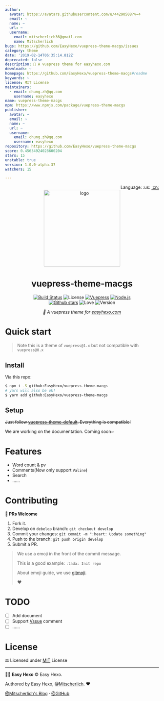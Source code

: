 ```yaml
---
author:
  avatar: https://avatars.githubusercontent.com/u/44290508?v=4
  email: ~
  name: ~
  url: ~
  username:
    email: mitscherlich36@gmail.com
    name: Mitscherlich
bugs: https://github.com/EasyHexo/vuepress-theme-macgs/issues
category: theme
date: '2019-02-14T06:35:14.812Z'
deprecated: false
description: 💫 A vuepress theme for easyhexo.com
downloads: ~
homepage: https://github.com/EasyHexo/vuepress-theme-macgs#readme
keywords: ~
license: MIT License
maintainers:
  - email: chung.zh@qq.com
    username: easyhexo
name: vuepress-theme-macgs
npm: https://www.npmjs.com/package/vuepress-theme-macgs
publisher:
  avatar: ~
  email: ~
  name: ~
  url: ~
  username:
    email: chung.zh@qq.com
    username: easyhexo
repository: https://github.com/EasyHexo/vuepress-theme-macgs
score: 0.45634924028600204
stars: 15
unstable: true
version: 1.0.0-alpha.37
watchers: 15

---
```


<div align="right">Language: :us:
<a title="Chinese" href="./README.zh.md">:cn:</a>
</div>

<div align="center">
  <img src="https://raw.githubusercontent.com/EasyHexo/vuepress-theme-macgs/master/art/logo.png" alt="logo" width="250px" height="250px">

  <h1>vuepress-theme-macgs</h1>

  [![Build Status][ci-img]][ci-url]
  ![License][mit-img]
  [![Vuepress][vuepress-img]][vuepress-url]
  [![Node.js][node.js-img]][node.js-url]
  <br>
  [![Github stars][star-img]][gh-url]
  ![Love][love-img]
  ![Version][version-img]

  <em>💫 A vuepress theme for <a href="https://easyhexo.com" target="_blank">easyhexo.com</a></em>
</div>

# Quick start

> Note this is a theme of `vuepress@1.x` but not compatible with `vuepress@0.x`

## Install

Via this repo:

```bash
$ npm i -S github:EasyHexo/vuepress-theme-macgs
# yarn will also be ok!
$ yarn add github:EasyHexo/vuepress-theme-macgs
```

## Setup

~~Just follow [vuepress-theme-default](https://vuepress.vuejs.org/zh/theme/default-theme-config.html). Everything is compatible!~~

 We are working on the documentation. Coming soon~

# Features

- Word count & pv
- Comments(Now only support `Valine`)
- Search
- ......

# Contributing

**🤝 PRs Welcome**

1. Fork it.
2. Develop on `debelop` branch: `git checkout develop`
3. Commit your changes: `git commit -m ":heart: Update something"`
4. Push to the branch: `git push origin develop`
5. Submit a PR.

> We use a emoji in the front of the commit message.
>
> This is a good example: `:tada: Init repo`
>
> About emoji guide, we use [gitmoji](https://gitmoji.carloscuesta.me/).
>
> :heart:

# TODO

- [ ] Add document
- [ ] Support [Vssue](https://vssue.js.org) comment
- [ ] ......

# License

⚖ Licensed under [MIT](LICENSE) License

------

**👨‍💻 Easy Hexo** © Easy Hexo. 

Authored by Easy Hexo, [@Mitscherlich](https://github.com/mitscherlich/). :heart:

[@Mitscherlich's Blog](https://mitscherlich.me/) · [@GitHub](https://github.com/EasyHexo)

[ci-img]: https://img.shields.io/travis/EasyHexo/vuepress-theme-macgs.svg?style=flat-square
[ci-url]: https://travis-ci.org/EasyHexo/vuepress-theme-macgs
[mit-img]: https://img.shields.io/github/license/EasyHexo/vuepress-theme-macgs.svg?style=flat-square
[star-img]: https://img.shields.io/github/stars/EasyHexo/vuepress-theme-macgs.svg?style=flat-square&label=⭐%20Stars
[gh-url]: https://github.com/EasyHexo/vuepress-theme-macgs
[love-img]: https://img.shields.io/badge/Made%20with-love-ff69b4.svg?style=flat-square
[version-img]: https://img.shields.io/badge/Version-1.0.0--alpha.37-2D9CDB.svg?style=flat-square
[vuepress-img]: https://img.shields.io/badge/vuepress-1.x-3eaf7c.svg?style=flat-square
[vuepress-url]: https://vuepress.vuejs.org/
[node.js-img]: https://img.shields.io/badge/node.js-10.0%2B-43853d.svg?style=flat-square
[node.js-url]: https://nodejs.org/
